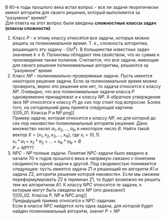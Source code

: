 В 60-е годы прошлого века встал вопрос - все ли задачи теоретически имеют алгоритм для своего решения, который выполняется за "разумное" время?  
Для ответа на этот вопрос были введены **сложностные классы задач (классы сложности)**:  
1. Класс $P$ - к этому классу относятся все задачи, которые можно решить за полиномиальное время. Т. е., сложность алгоритма, решающего эту задачу - $O(n^k)$. В большинстве известных задач значение $k≤6$. Полиномы обладают тем свойством, что их сумма и произведение также полином. Считается, что все задачи, имеющие для своего решения полиномиальные алгоритмы, решаются за "разумное" время
2. Класс $NP$ - полиномиально-проверяемые задачи. Пусть имеется некоторое решение задачи. Если за полиномиальное время можно проверить, верно это решение или нет, то задача относится к классу $NP$. Очевидно, что все полиномиальные задачи класса $P$ одновременно принадлежат и к классу $NP$. А обратное утверждение (все $NP$ относятся к классу $P$) до сих пор стоит под вопросом. Более того, на сегодняшний день принята следующая картина:  
![[05_01. Классы P и NP.png]]  
Пример задачи, которая относится к классу $NP$, но для которой до сих пор неизвестен полиномиальный алгоритм решения: Дано множество чисел $a_1, a_2, ..., a_N$ и некоторое число $B$. Найти такой вектор $X = (x_1, x_2, x_3, ..., x_N)$, где $x_i=(0,1)$.  
$x_1*a_1+x_2*a_2+...+x_N*a_N=B$  
$P=NP???$ 
3. $NPC$ - $NP$ полные задачи. Понятие $NPC$-задачи было введено в начале 70-х годов прошлого века и напрямую связано с понятием сводимости одной задачи к другой. Под сводимостью понимается следующее: пусть имеется задача $Z1$ и решающий ее алгоритм $A1$ и задача $Z2$, алгоритм решения которой неизвестен. Если мы сможем переформулировать $Z2$ в терминах $Z1$, то будет возможно ее решить тем же алгоритмом $A1$. К классу $NPC$ относятся те задачи, к которым могут быть сведены все $NP$ (это доказано!)  
![[05_02. Классы P, NP и NPC.png]]  
Предыдущий пример относится к $NPC$-задачам.  
Если в классе $NPC$ найдется хоть одна задача, для которой будет найден полиномиальный алгоритм, значит $P=NP$